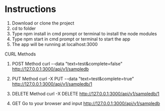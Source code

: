 # Instructions
1. Download or clone the project
2. cd to folder
3. Type npm install in cmd prompt or terminal to install the node modules
4. Type npm start in cmd prompt or terminal to start the app
5. The app will be running at localhost:3000

CURL Methods
1. POST Method
curl --data "text=test&complete=false" http://127.0.0.1:3000/api/v1/sampledb

2. PUT Method
curl -X PUT --data "text=test&complete=true" http://127.0.0.1:3000/api/v1/sampledb/1

3. DELETE Method
curl -X DELETE http://127.0.0.1:3000/api/v1/sampledb/1

4. GET
Go to your browser and input http://127.0.0.1:3000/api/v1/sampledb
